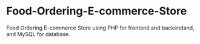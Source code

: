 # Food-Ordering-E-commerce-Store

Food Ordering E-commerce Store using PHP for frontend and backendand, and MySQL for database.
